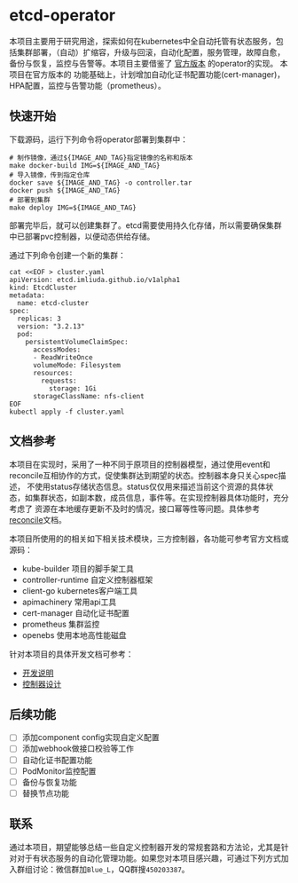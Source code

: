 # etcd-operator

本项目主要用于研究用途，探索如何在kubernetes中全自动托管有状态服务，包括集群部署，（自动）扩缩容，升级与回滚，自动化配置，服务管理，故障自愈，
备份与恢复，监控与告警等。本项目主要借鉴了 [官方版本](https://github.com/coreos/etcd-operator) 的operator的实现。 本项目在官方版本的
功能基础上，计划增加自动化证书配置功能(cert-manager)，HPA配置，监控与告警功能（prometheus）。

## 快速开始

下载源码，运行下列命令将operator部署到集群中：

```shell
# 制作镜像，通过${IMAGE_AND_TAG}指定镜像的名称和版本
make docker-build IMG=${IMAGE_AND_TAG}
# 导入镜像，传到指定仓库
docker save ${IMAGE_AND_TAG} -o controller.tar
docker push ${IMAGE_AND_TAG}
# 部署到集群
make deploy IMG=${IMAGE_AND_TAG}
```

部署完毕后，就可以创建集群了。etcd需要使用持久化存储，所以需要确保集群中已部署pvc控制器，以便动态供给存储。

通过下列命令创建一个新的集群：

```shell
cat <<EOF > cluster.yaml
apiVersion: etcd.imliuda.github.io/v1alpha1
kind: EtcdCluster
metadata:
  name: etcd-cluster
spec:
  replicas: 3
  version: "3.2.13"
  pod:
    persistentVolumeClaimSpec:
      accessModes: 
      - ReadWriteOnce
      volumeMode: Filesystem
      resources:
        requests:
          storage: 1Gi
      storageClassName: nfs-client
EOF
kubectl apply -f cluster.yaml
```

## 文档参考

本项目在实现时，采用了一种不同于原项目的控制器模型，通过使用event和reconcile互相协作的方式，促使集群达到期望的状态。控制器本身只关心spec描述，
不使用status存储状态信息。status仅仅用来描述当前这个资源的具体状态，如集群状态，如副本数，成员信息，事件等。在实现控制器具体功能时，充分考虑了
资源在本地缓存更新不及时的情况，接口幂等性等问题。具体参考[reconcile](docs/reconcile.md)文档。

本项目所使用的的相关如下相关技术模块，三方控制器，各功能可参考官方文档或源码：

- kube-builder 项目的脚手架工具
- controller-runtime 自定义控制器框架
- client-go kubernetes客户端工具
- apimachinery 常用api工具
- cert-manager 自动化证书配置
- prometheus 集群监控
- openebs 使用本地高性能磁盘

针对本项目的具体开发文档可参考：

- [开发说明](docs/development.md)
- [控制器设计](docs/reconcile.md)

## 后续功能

- [ ] 添加component config实现自定义配置
- [ ] 添加webhook做接口校验等工作
- [ ] 自动化证书配置功能
- [ ] PodMonitor监控配置
- [ ] 备份与恢复功能
- [ ] 替换节点功能

## 联系

通过本项目，期望能够总结一些自定义控制器开发的常规套路和方法论，尤其是针对对于有状态服务的自动化管理功能。如果您对本项目感兴趣，可通过下列方式加
入群组讨论：微信群加`Blue_L`，QQ群搜`450203387`。